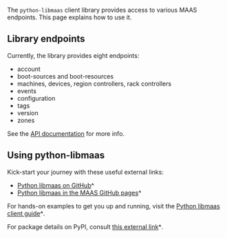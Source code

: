 The `python-libmaas` client library provides access to various MAAS endpoints. This page explains how to use it.

## Library endpoints

Currently, the library provides eight endpoints:

- account
- boot-sources and boot-resources
- machines, devices, region controllers, rack controllers
- events
- configuration
- tags
- version
- zones

See the [API documentation](https://maas.io/docs/api) for more info.

## Using python-libmaas

Kick-start your journey with these useful external links:

- [Python libmaas on GitHub](https://github.com/maas/python-libmaas)**^**
- [Python libmaas in the MAAS GitHub pages](http://maas.github.io/python-libmaas/index.html)**^**

For hands-on examples to get you up and running, visit the [Python libmaas client guide](https://maas.github.io/python-libmaas/client/index.html)**^**.

For package details on PyPI, consult [this external link](https://pypi.python.org/pypi/python-libmaas)**^**.
